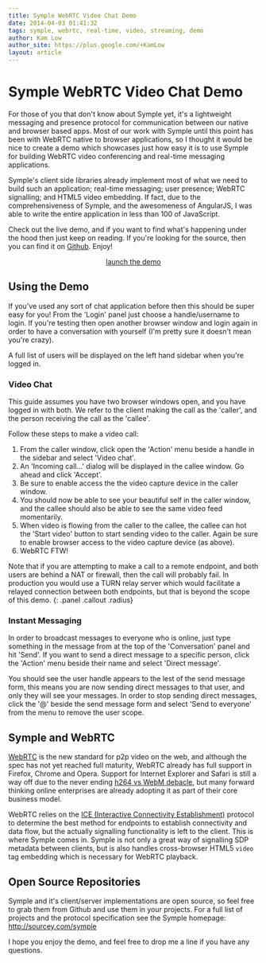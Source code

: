 ```yaml
---
title: Symple WebRTC Video Chat Demo
date: 2014-04-03 01:41:32
tags: symple, webrtc, real-time, video, streaming, demo
author: Kam Low
author_site: https://plus.google.com/+KamLow
layout: article
---
```


# Symple WebRTC Video Chat Demo

For those of you that don't know about Symple yet, it's a lightweight messaging and presence protocol for communication between our native and browser based apps. Most of our work with Symple until this point has been with WebRTC native to browser applications, so I thought it would be nice to create a demo which showcases just how easy it is to use Symple for building WebRTC video conferencing and real-time messaging applications.

Symple's client side libraries already implement most of what we need to build such an application; real-time messaging; user presence; WebRTC signalling; and HTML5 video embedding. If fact, due to the comprehensiveness of Symple, and the awesomeness of AngularJS, I was able to write the entire application in less than 100 of JavaScript.

Check out the live demo, and if you want to find what's happening under the hood then just keep on reading. If you're looking for the source, then you can find it on [Github](https://github.com/sourcey/symple-client-webrtc-demo). Enjoy!

<center>
<a href="http://symple.sourcey.com" class="action-button button success radius" target="_blank">launch the demo</a>
</center>

## Using the Demo

If you've used any sort of chat application before then this should be super easy for you! From the 'Login' panel just choose a handle/username to login. If you're testing then open another browser window and login again in order to have a conversation with yourself (I'm pretty sure it doesn't mean you're crazy).

A full list of users will be displayed on the left hand sidebar when you're logged in. 

### Video Chat

This guide assumes you have two browser windows open, and you have logged in with both. We refer to the client making the call as the 'caller', and the person receiving the call as the 'callee'.

Follow these steps to make a video call:

1. From the caller window, click open the 'Action' menu beside a handle in the sidebar and select 'Video chat'.
2. An 'Incoming call...' dialog will be displayed in the callee window. Go ahead and click 'Accept'.
3. Be sure to enable access the the video capture device in the caller window.
4. You should now be able to see your beautiful self in the caller window, and the callee should also be able to see the same video feed momentarily. 
5. When video is flowing from the caller to the callee, the callee can hot the 'Start video' button to start sending video to the caller. Again be sure to enable browser access to the video capture device (as above).
6. WebRTC FTW!

Note that if you are attempting to make a call to a remote endpoint, and both users are behind a NAT or firewall, then the call will probably fail. In production you would use a TURN relay server which would facilitate a relayed connection between both endpoints, but that is beyond the scope of this demo.
{: .panel .callout .radius}

### Instant Messaging

In order to broadcast messages to everyone who is online, just type something in the message from at the top of the 'Conversation' panel and hit 'Send'. If you want to send a direct message to a specific person, click the 'Action' menu beside their name and select 'Direct message'.

You should see the user handle appears to the lest of the send message form, this means you are now sending direct messages to that user, and only they will see your messages. In order to stop sending direct messages, click the '@' beside the send message form and select 'Send to everyone' from the menu to remove the user scope.

## Symple and WebRTC

[WebRTC](http://www.webrtc.org) is the new standard for p2p video on the web, and although the spec has not yet reached full maturity, WebRTC already has full support in Firefox, Chrome and Opera. Support for Internet Explorer and Safari is still a way off due to the never ending [h264 vs WebM debacle](http://gigaom.com/2013/10/30/google-sticks-with-vp8-opposes-ciscos-push-for-h-264), but many forward thinking online enterprises are already adopting it as part of their core business model.

WebRTC relies on the [ICE (Interactive Connectivity Establishment)](https://tools.ietf.org/html/rfc5245) protocol to determine the best method for endpoints to establish connectivity and data flow, but the actually signalling functionality is left to the client. This is where Symple comes in. Symple is not only a great way of signalling SDP metadata between clients, but is also handles cross-browser HTML5 `video` tag embedding which is necessary for WebRTC playback.

## Open Source Repositories

Symple and it's client/server implementations are open source, so feel free to grab them from Github and use them in your projects. For a full list of projects and the protocol specification see the Symple homepage: http://sourcey.com/symple 

I hope you enjoy the demo, and feel free to drop me a line if you have any questions.
